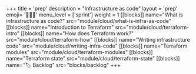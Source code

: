 +++
title = 'prep'
description = "Infrastructure as code"
layout = 'prep'
emoji= '🧑🏾‍💻'
menu_level = ['sprint']
weight = 1
[[blocks]]
name="What is infrastructure as code?"
src="module/cloud/what-is-infra-as-code"
[[blocks]]
name="Introduction to Terraform"
src="module/cloud/terraform-intro"
[[blocks]]
name="How does Terraform work?"
src="module/cloud/terraform-how"
[[blocks]]
name="Writing infrastructure code"
src="module/cloud/writing-infra-code"
[[blocks]]
name="Terraform modules"
src="module/cloud/terraform-modules"
[[blocks]]
name="Terraform state"
src="module/cloud/terraform-state"
[[blocks]]
name="🏷️ Backlog"
src="blocks/backlog"
+++

